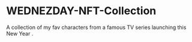# WEDNEZDAY-NFT-Collection
A collection of my fav characters from a famous TV series launching this New Year .
